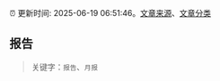:alarm_clock: 更新时间: 2025-06-19 06:51:46。[文章来源](/README.md)、[文章分类](/TAGS.md)

## 报告


> 关键字：`报告`、`月报`



